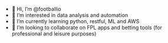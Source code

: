 - 👋 Hi, I’m @footballio
- 👀 I’m interested in data analysis and automation
- 🌱 I’m currently learning python, restful, ML and AWS
- 💞️ I’m looking to collaborate on FPL apps and betting tools (for professional and leisure purposes)
